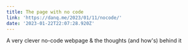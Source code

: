 ```yaml
---
title: The page with no code
link: 'https://danq.me/2023/01/11/nocode/'
date: '2023-01-22T22:07:28.920Z'
---
```


﻿A very clever no-code webpage & the thoughts (and how's) behind it
